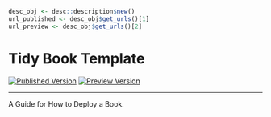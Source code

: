 
``` r
desc_obj <- desc::description$new()
url_published <- desc_obj$get_urls()[1]
url_preview <- desc_obj$get_urls()[2]
```

# Tidy Book Template

<!-- badges: start -->

[![Published
Version](https://img.shields.io/badge/Book%20Version-Published-0087BD.svg)](https://template-book.netlify.com/)
[![Preview
Version](https://img.shields.io/badge/Book%20Version-Preview-ff69b4.svg)](https://gh-preview--template-book.netlify.app/)
<!-- badges: end -->

-----

A Guide for How to Deploy a Book.
